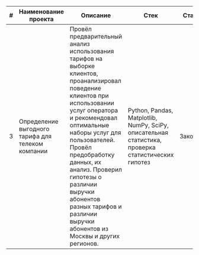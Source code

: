 | # | Наименование проекта | Описание | Стек | Статус |
| --- | --- | --- | --- | --- |
| 3 | Определение выгодного тарифа для телеком компании | Провёл предварительный анализ использования тарифов на выборке клиентов, проанализировал поведение клиентов при использовании услуг оператора и рекомендовал оптимальные наборы услуг для пользователей. Провёл предобработку данных, их анализ. Проверил гипотезы о различии выручки абонентов разных тарифов и различии выручки абонентов из Москвы и других регионов. | Python, Pandas, Matplotlib, NumPy, SciPy, описательная статистика, проверка статистических гипотез | Закончен |